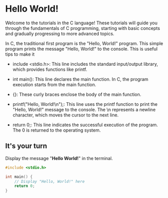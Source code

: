 # Hello World!

Welcome to the tutorials in the C language! These tutorials will guide you through the fundamentals of C programming, starting with basic concepts and gradually progressing to more advanced topics.

In C, the traditional first program is the "Hello, World!" program. This simple program prints the message "Hello, World!" to the console. This is useful tips to make it 

- include <stdio.h>: This line includes the standard input/output library, which provides functions like printf.

- int main(): This line declares the main function. In C, the program execution starts from the main function.

- {}: These curly braces enclose the body of the main function.

- printf("Hello, World!\n");: This line uses the printf function to print the "Hello, World!" message to the console. The \n represents a newline character, which moves the cursor to the next line.

- return 0;: This line indicates the successful execution of the program. The 0 is returned to the operating system.

## It's your turn

Display the message "**Hello World!**" in the terminal.

```c
#include <stdio.h>

int main() {
    // Display "Hello, World!" here
    return 0;
}
```
